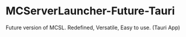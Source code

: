 # MCServerLauncher-Future-Tauri
Future version of MCSL. Redefined, Versatile, Easy to use. (Tauri App)
